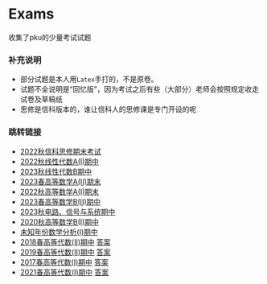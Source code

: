 # Exams
收集了pku的少量考试试题
### 补充说明
- 部分试题是本人用`Latex`手打的，不是原卷。
- 试题不全说明是“回忆版”，因为考试之后有些（大部分）老师会按照规定收走试卷及草稿纸
- 思修是信科版本的，谁让信科人的思修课是专门开设的呢

### 跳转链接
- [2022秋信科思修期末考试](2022秋思修期末考试.pdf)
- [2022秋线性代数A(I)期中](PKU线性代数A_I_2022期中.pdf)
- [2023秋线性代数B期中](PKU线性代数B2023秋期中.pdf)
- [2023春高等数学A(II)期末](PKU高等数学A_II_2023期末.pdf)
- [2022秋高等数学A(I)期末](PKU高等数学A_I_2022期中.pdf)
- [2023春高等数学B(II)期中](PKU高等数学B_II_2023期中.pdf)
- [2023秋电路、信号与系统期中](电路信号系统2023期中.pdf)
- [2020秋高等数学B(I)期中](PKU高等数学B2020秋期中.pdf)
- [未知年份数学分析(I)期中](数学分析%20I%20期中.pdf)
- [2018春高等代数(II)期中](高代%20II_2018%20期中.pdf) [答案](高代%20II_2018%20期中答案.pdf)
- [2019春高等代数(II)期中](高代%20II_2019%20期中.pdf) [答案](高代%20II_2019%20期中答案.pdf)
- [2017春高等代数(I)期中](高代%20I_2017%20期中.pdf) [答案](高代%20I_2017%20期中-答案.pdf)
- [2021春高等代数(I)期中](高代%20I_2021%20期中.pdf) [答案](高代%20I_2021%20期中答案.pdf)
